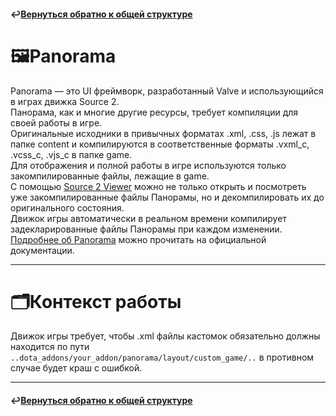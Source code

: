 #### ↩️[Вернуться обратно к общей структуре](../structure.md)

# 🖼️Panorama
Panorama — это UI фреймворк, разработанный Valve и использующийся в играх движка Source 2.
<br> Панорама, как и многие другие ресурсы, требует компиляции для своей работы в игре.
<br> Оригинальные исходники в привычных форматах .xml, .css, .js лежат в папке content и компилируются в соответственные форматы .vxml_c, .vcss_c, .vjs_c в папке game.
<br> Для отображения и полной работы в игре используются только закомпилированные файлы, лежащие в game.
<br> С помощью [Source 2 Viewer](https://valveresourceformat.github.io/) можно не только открыть и посмотреть уже закомпилированные файлы Панорамы, но и декомпилировать их до оригинального состояния.
<br> Движок игры автоматически в реальном времени компилирует задекларированные файлы Панорамы при каждом изменении.
<br> [Подробнее об Panorama](https://developer.valvesoftware.com/wiki/Panorama) можно прочитать на официальной документации.

--------

# 🗂️Контекст работы
Движок игры требует, чтобы .xml файлы кастомок обязательно должны находится по пути ``..dota_addons/your_addon/panorama/layout/custom_game/..`` в противном случае будет краш с ошибкой.

--------

#### ↩️[Вернуться обратно к общей структуре](../structure.md)
